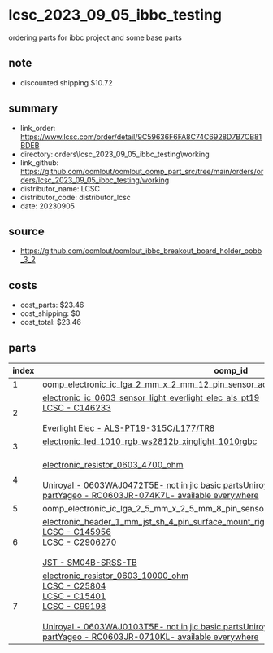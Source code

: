 # lcsc_2023_09_05_ibbc_testing
ordering parts for ibbc project and some base parts 

## note
* discounted shipping $10.72  

## summary 
* link_order: https://www.lcsc.com/order/detail/9C59636F6FA8C74C6928D7B7CB81BDEB
* directory: orders\lcsc_2023_09_05_ibbc_testing\working  
* link_github: https://github.com/oomlout/oomlout_oomp_part_src/tree/main/orders/orders/lcsc_2023_09_05_ibbc_testing/working  
* distributor_name: LCSC  
* distributor_code: distributor_lcsc  
* date: 20230905  
## source
* https://github.com/oomlout/oomlout_ibbc_breakout_board_holder_oobb_3_2  

## costs  
* cost_parts: $23.46
* cost_shipping: $0
* cost_total: $23.46
## parts 
| index | oomp_id | quantity | part_number_distributor | price_paid | 
| --- | --- | --- | --- | --- | 
| 1 | oomp_electronic_ic_lga_2_mm_x_2_mm_12_pin_sensor_accelerometer_sensortek_stk8321 | 12 | C966924 | $0.3516 | 
| 2 | [electronic_ic_0603_sensor_light_everlight_elec_als_pt19](https://github.com/oomlout/oomlout_oomp_part_src/tree/main/parts/electronic_ic_0603_sensor_light_everlight_elec_als_pt19/working)<br>[LCSC - C146233<br>](https://lcsc.com/product-detail/C146233.html)<br>[Everlight Elec - ALS-PT19-315C/L177/TR8](https://everlighteurope.com/ambient-light-sensors/7/ALSPT19315CL177TR8.html) | 10 | C146233 | $0.1127 | 
| 3 | [electronic_led_1010_rgb_ws2812b_xinglight_1010rgbc](https://github.com/oomlout/oomlout_oomp_part_src/tree/main/parts/electronic_led_1010_rgb_ws2812b_xinglight_1010rgbc/working)<br><br> | 10 | C5349953 | $0.0623 | 
| 4 | [electronic_resistor_0603_4700_ohm](https://github.com/oomlout/oomlout_oomp_part_src/tree/main/parts/electronic_resistor_0603_4700_ohm/working)<br><br>[Uniroyal - 0603WAJ0472T5E- not in jlc basic parts]()[Uniroyal - 0603WAF4701T5E- jlc basic part]()[Yageo - RC0603JR-074K7L- available everywhere](https://www.yageo.com/en/Chart/Download/pdf/RC0603JR-074K7L) | 5000 | C105428 | $0.0007 | 
| 5 | oomp_electronic_ic_lga_2_5_mm_x_2_5_mm_8_pin_sensor_pressure_temperature_bosch_bme280 | 2 | C92489 | $3.6448 | 
| 6 | [electronic_header_1_mm_jst_sh_4_pin_surface_mount_right_angle](https://github.com/oomlout/oomlout_oomp_part_src/tree/main/parts/electronic_header_1_mm_jst_sh_4_pin_surface_mount_right_angle/working)<br>[LCSC - C145956<br>](https://lcsc.com/product-detail/C145956.html)[LCSC - C2906270<br>](https://lcsc.com/product-detail/C2906270.html)<br>[JST - SM04B-SRSS-TB](https://www.jst-mfg.com/product/index.php?series=231) | 100 | C2906270 | $0.032 | 
| 7 | [electronic_resistor_0603_10000_ohm](https://github.com/oomlout/oomlout_oomp_part_src/tree/main/parts/electronic_resistor_0603_10000_ohm/working)<br>[LCSC - C25804<br>](https://lcsc.com/product-detail/C25804.html)[LCSC - C15401<br>](https://lcsc.com/product-detail/C15401.html)[LCSC - C99198<br>](https://lcsc.com/product-detail/C99198.html)<br>[Uniroyal - 0603WAJ0103T5E- not in jlc basic parts]()[Uniroyal - 0603WAF1002T5E- jlc basic part]()[Yageo - RC0603JR-0710KL- available everywhere](https://www.yageo.com/en/Chart/Download/pdf/RC0603JR-0710KL) | 5000 | C99198 | $0.0007 | 
